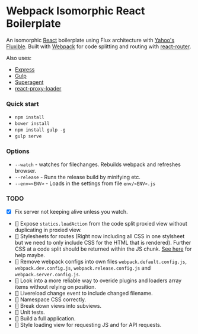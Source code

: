 # Webpack Isomorphic React Boilerplate

An isomorphic [React](https://github.com/facebook/react) boilerplate using Flux
architecture with [Yahoo's Fluxible](https://github.com/yahoo/fluxible). Built
with [Webpack](https://github.com/webpack/webpack) for code splitting and routing with [react-router](https://github.com/rackt/react-router).

Also uses:
- [Express](https://github.com/strongloop/express)
- [Gulp](https://github.com/gulpjs/gulp)
- [Superagent](https://github.com/visionmedia/superagent)
- [react-proxy-loader](https://github.com/webpack/react-proxy-loader)

### Quick start
- `npm install`
- `bower install`
- `npm install gulp -g`
- `gulp serve`

### Options
- `--watch` - watches for filechanges. Rebuilds webpack and refreshes browser.
- `--release` - Runs the release build by minifying etc.
- `--env=<ENV>` - Loads in the settings from file `env/<ENV>.js`

### TODO
- [x] Fix server not keeping alive unless you watch.
- [] Expose `statics.loadAction` from the code split proxied view without duplicating in
proxied view.
- [] Stylesheets for routes (Right now including all CSS in one stylsheet but we need to only include CSS for the HTML that is rendered). Further CSS at a code split should be returned within the JS chunk. [See here](https://github.com/webpack/react-webpack-server-side-example/blob/master/server/style-collector.loader.js) for help maybe.
- [] Remove webpack configs into own files `webpack.default.config.js`, `webpack.dev.config.js`, `webpack.release.config.js` and `webpack.server.config.js`.
- [] Look into a more reliable way to overide plugins and loaders array items without relying on position.
- [] Livereload change event to include changed filename.
- [] Namespace CSS correctly.
- [] Break down views into subviews.
- [] Unit tests.
- [] Build a full application.
- [] Style loading view for requesting JS and for API requests.